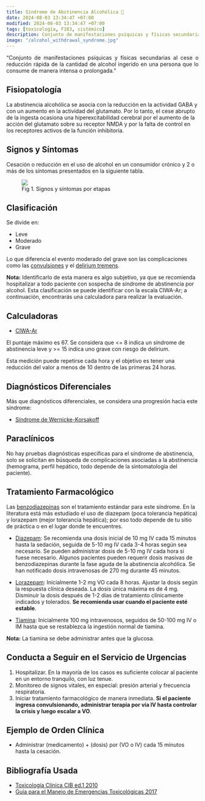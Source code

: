 ```yaml
---
title: Síndrome de Abstinencia Alcohólica 🍻
date: 2024-08-03 13:34:47 +07:00
modified: 2024-08-03 13:34:47 +07:00
tags: [toxicología, F103, sistémico]
description: Conjunto de manifestaciones psíquicas y físicas secundarias al cese o reducción rápida de la cantidad de alcohol ingerido en una persona que lo consume de manera intensa o prolongada.
image: "/alcohol_withdrawal_syndrome.jpg"
---
```

<p style="text-align: justify;">
“Conjunto de manifestaciones psíquicas y físicas secundarias al cese o reducción rápida de la cantidad de alcohol ingerido en una persona que lo consume de manera intensa o prolongada.”

## Fisiopatología

La abstinencia alcohólica se asocia con la reducción en la actividad GABA y con un aumento en la actividad del glutamato. Por lo tanto, el cese abrupto de la ingesta ocasiona una hiperexcitabilidad cerebral por el aumento de la acción del glutamato sobre su receptor NMDA y por la falta de control en los receptores activos de la función inhibitoria.

## Signos y Síntomas

Cesación o reducción en el uso de alcohol en un consumidor crónico y 2 o más de los síntomas presentados en la siguiente tabla.

<figure>
<img src="/etapas_signos_sintomas.jpg">
<figcaption>Fig 1. Signos y síntomas por etapas</figcaption>
</figure>

## Clasificación

Se divide en:
- Leve
- Moderado
- Grave

Lo que diferencia el evento moderado del grave son las complicaciones como las [convulsiones](https://es.wikipedia.org/wiki/Convulsi%C3%B3n) y el [delirium tremens](https://es.wikipedia.org/wiki/Delirium_tremens).

**Nota:** Identificarlo de esta manera es algo subjetivo, ya que se recomienda hospitalizar a todo paciente con sospecha de síndrome de abstinencia por alcohol. Esta clasificación se puede identificar con la escala CIWA-Ar; a continuación, encontrarás una calculadora para realizar la evaluación.

## Calculadoras

- [CIWA-Ar](https://www.mdcalc.com/calc/1736/ciwa-ar-alcohol-withdrawal)

El puntaje máximo es 67. Se considera que <= 8 indica un síndrome de abstinencia leve y >= 15 indica uno grave con riesgo de delirium.

Esta medición puede repetirse cada hora y el objetivo es tener una reducción del valor a menos de 10 dentro de las primeras 24 horas.

## Diagnósticos Diferenciales

Más que diagnósticos diferenciales, se considera una progresión hacia este síndrome:
- [Síndrome de Wernicke-Korsakoff](https://rarediseases.info.nih.gov/espanol/13076/sindrome-de-wernicke-korsakoff)

## Paraclínicos

No hay pruebas diagnósticas específicas para el síndrome de abstinencia, solo se solicitan en búsqueda de complicaciones asociadas a la abstinencia (hemograma, perfil hepático, todo depende de la sintomatología del paciente).

## Tratamiento Farmacológico

Las [benzodiazepinas](https://es.wikipedia.org/wiki/Benzodiazepina) son el tratamiento estándar para este síndrome. En la literatura está más estudiado el uso de diazepam (poca tolerancia hepática) y lorazepam (mejor tolerancia hepática); por eso todo depende de tu sitio de práctica o en el lugar donde te encuentres.

- [Diazepam](https://www.iqb.es/cbasicas/farma/farma04/d018.html): Se recomienda una dosis inicial de 10 mg IV cada 15 minutos hasta la sedación, seguida de 5-10 mg IV cada 3-4 horas según sea necesario. Se pueden administrar dosis de 5-10 mg IV cada hora si fuese necesario. Algunos pacientes pueden requerir dosis masivas de benzodiazepinas durante la fase aguda de la abstinencia alcohólica. Se han notificado dosis intravenosas de 270 mg durante 45 minutos.

- [Lorazepam](https://www.iqb.es/cbasicas/farma/farma04/d018.html): Inicialmente 1-2 mg VO cada 8 horas. Ajustar la dosis según la respuesta clínica deseada. La dosis única máxima es de 4 mg. Disminuir la dosis después de 1-2 días de tratamiento clínicamente indicados y tolerados. **Se recomienda usar cuando el paciente esté estable**.

- [Tiamina](https://www.iqb.es/cbasicas/farma/farma04/t024.htm): Inicialmente 100 mg intravenosos, seguidos de 50-100 mg IV o IM hasta que se restablezca la ingestión normal de tiamina.

**Nota:** La tiamina se debe administrar antes que la glucosa.

## Conducta a Seguir en el Servicio de Urgencias

1. Hospitalizar. En la mayoría de los casos es suficiente colocar al paciente en un entorno tranquilo, con luz tenue.
2. Monitoreo de signos vitales, en especial: presión arterial y frecuencia respiratoria.
3. Iniciar tratamiento farmacológico de manera inmediata. **Si el paciente ingresa convulsionando, administrar terapia por vía IV hasta controlar la crisis y luego escalar a VO**.

## Ejemplo de Orden Clínica

- Administrar (medicamento) + (dosis) por (VO o IV) cada 15 minutos hasta la cesación.

## Bibliografía Usada

- [Toxicología Clínica CIB ed.1 2010](https://cib.org.co/servicios/catalogo/toxicologia-clinica/)
- [Guía para el Manejo de Emergencias Toxicológicas 2017](https://retoxlac.org/guia-para-el-manejo-de-emergencias-toxicologicas-bogota-2017/)
</p>